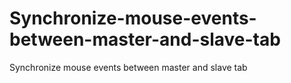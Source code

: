 # Synchronize-mouse-events-between-master-and-slave-tab
Synchronize mouse events between master and slave tab
